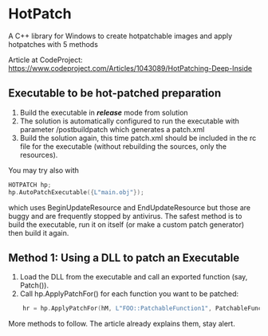# HotPatch
A C++ library for Windows to create hotpatchable images and apply hotpatches with 5 methods

Article at CodeProject: https://www.codeproject.com/Articles/1043089/HotPatching-Deep-Inside

## Executable to be hot-patched preparation

1. Build the executable in ***release*** mode from solution
2. The solution is automatically configured to run the executable with parameter /postbuildpatch which generates a patch.xml
3. Build the solution again, this time patch.xml should be included in the rc file for the executable (without rebuilding the sources, only the resources).

You may try also with 

```C++
HOTPATCH hp;
hp.AutoPatchExecutable({L"main.obj"});
```

which uses BeginUpdateResource and EndUpdateResource but those are buggy and are frequently stopped by antivirus. The safest method is to build the executable, run it on itself (or make a custom patch generator) then build it again.

## Method 1: Using a DLL to patch an Executable 

1. Load the DLL from the executable and call an exported function (say, Patch()).
2. Call hp.ApplyPatchFor() for each function you want to be patched:


```C++
	hr = hp.ApplyPatchFor(hM, L"FOO::PatchableFunction1", PatchableFunction1, &xPatch);
```

More methods to follow. The article already explains them, stay alert.



